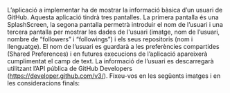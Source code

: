 
L’aplicació a implementar ha de mostrar la informació bàsica d’un usuari de
GitHub. Aquesta aplicació tindrà tres pantalles. La primera pantalla és una
SplashScreen, la segona pantalla permetrà introduir el nom de l’usuari i una
tercera pantalla per mostrar les dades de l'usuari (imatge, nom de l’usuari,
nombre de “followers” i “followings”) i els seus repositoris (nom i llenguatge). El
nom de l’usuari es guardarà a les preferències compartides (Shared
Preferences) i en futures execucions de l’aplicació apareixerà cumplimentat el
camp de text.
La informació de l’usuari es descarregarà utilitzant l’API pública de GitHub
Developers (https://developer.github.com/v3/). Fixeu-vos en les següents
imatges i en les consideracions finals:

